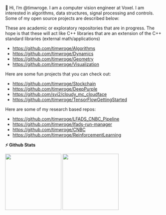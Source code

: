 👋 Hi, I’m @timwroge. I am a computer vision engineer at Voxel. I am interested in algorithms, data structures, signal processing and controls. Some of my open source projects are described below:


These are academic or exploratory repositories that are in progress. The hope is that these will act like C++ libraries that are an extension of the C++ standard libraries (external math/applications)
* https://github.com/timwroge/Algorithms
* https://github.com/timwroge/Dynamics
* https://github.com/timwroge/Geometry
* https://github.com/timwroge/Visualization

Here are some fun projects that you can check out:
* https://github.com/timwroge/Stockchain
* https://github.com/timwroge/DeepPurple
* https://github.com/svi2/cloudy_mc_cloudface
* https://github.com/timwroge/TensorFlowGettingStarted


Here are some of my research based repos:
* https://github.com/timwroge/LFADS_CNBC_Pipeline
* https://github.com/timwroge/lfads-run-manager
* https://github.com/timwroge/CNBC
* https://github.com/timwroge/ReinforcementLearning


<b>⚡ Github Stats</b>
<p float="left">
<img height="180em" src="https://github-readme-stats.vercel.app/api?username=timwroge&show_icons=true&hide_border=true&&count_private=true&include_all_commits=true" /> 
<img height="180em" src="https://github-readme-stats.vercel.app/api/top-langs/?username=timwroge&show_icons=true&hide_border=true&layout=compact&langs_count=8"/>
</p>


